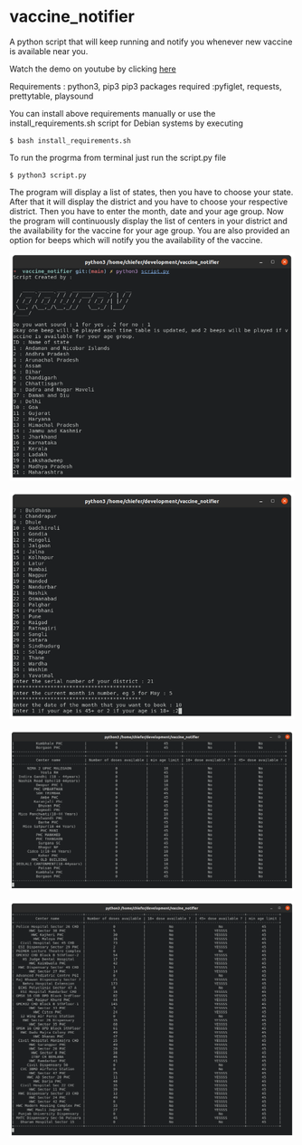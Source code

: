 # vaccine_notifier
A python script that will keep running and notify you whenever new vaccine is available near you.

Watch the demo on youtube by clicking [here](https://youtu.be/DPzjwUqFPZo)

Requirements : python3, pip3
pip3 packages required :pyfiglet, requests, prettytable, playsound

You can install above requirements manually or use the install_requirements.sh script for Debian systems by executing
```
$ bash install_requirements.sh
```
To run the progrma from terminal just run the script.py file
```
$ python3 script.py
```

The program will display a list of states, then you have to choose your state. After that it will display the district and you have to choose your respective district. Then you have to enter the month, date and your age group.
Now the program will continuously display the list of centers in your district and  the availability for the vaccine for your age group. You are also provided an option for beeps which will notify you the availability of the vaccine.

![alt text](images/1.png)<br><br>
![alt text](images/2.png)<br><br>
![alt text](images/3.png)<br><br>
![alt text](images/5.png)<br><br>

